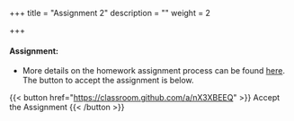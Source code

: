 +++
title = "Assignment 2"
description = ""
weight = 2

+++


#### Assignment:
- More details on the homework assignment process can be found [here](/mgmt6560-sp18/assignments/). The button to accept the assignment is below.

{{< button href="https://classroom.github.com/a/nX3XBEEQ" >}} Accept the Assignment {{< /button >}}
